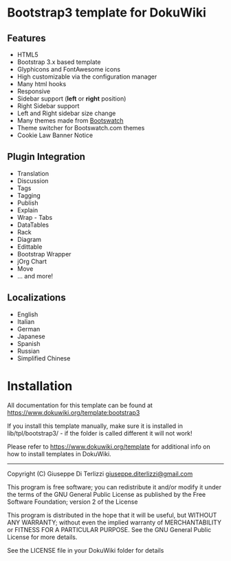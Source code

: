 Bootstrap3 template for DokuWiki
================================

## Features

  * HTML5
  * Bootstrap 3.x based template
  * Glyphicons and FontAwesome icons
  * High customizable via the configuration manager
  * Many html hooks
  * Responsive
  * Sidebar support (**left** or **right** position)
  * Right Sidebar support
  * Left and Right sidebar size change
  * Many themes made from [Bootswatch](https://bootswatch.com)
  * Theme switcher for Bootswatch.com themes
  * Cookie Law Banner Notice

## Plugin Integration

  * Translation
  * Discussion
  * Tags
  * Tagging
  * Publish
  * Explain
  * Wrap - Tabs
  * DataTables
  * Rack
  * Diagram
  * Edittable
  * Bootstrap Wrapper
  * jOrg Chart
  * Move
  * ... and more!

## Localizations

  * English
  * Italian
  * German
  * Japanese
  * Spanish
  * Russian
  * Simplified Chinese


# Installation

All documentation for this template can be found at
https://www.dokuwiki.org/template:bootstrap3

If you install this template manually, make sure it is installed in
lib/tpl/bootstrap3/ - if the folder is called different it
will not work!

Please refer to https://www.dokuwiki.org/template for additional info
on how to install templates in DokuWiki.


----
Copyright (C) Giuseppe Di Terlizzi <giuseppe.diterlizzi@gmail.com>

This program is free software; you can redistribute it and/or modify
it under the terms of the GNU General Public License as published by
the Free Software Foundation; version 2 of the License

This program is distributed in the hope that it will be useful,
but WITHOUT ANY WARRANTY; without even the implied warranty of
MERCHANTABILITY or FITNESS FOR A PARTICULAR PURPOSE.  See the
GNU General Public License for more details.

See the LICENSE file in your DokuWiki folder for details
